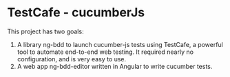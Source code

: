 # TestCafe - cucumberJs

This project has two goals:
1. A library ng-bdd to launch cucumber-js tests using TestCafe, a powerful tool to automate end-to-end web testing. It required nearly no configuration, and is very easy to use.
2. A web app ng-bdd-editor written in Angular to write cucumber tests.
